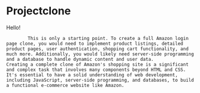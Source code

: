 # Projectclone
Hello!

            This is only a starting point. To create a full Amazon login page clone, you would need to implement product listings, detailed product pages, user authentication, shopping cart functionality, and much more. Additionally, you would likely need server-side programming and a database to handle dynamic content and user data.
    Creating a complete clone of Amazon's shopping site is a significant and complex task that involves many components beyond HTML and CSS. It's essential to have a solid understanding of web development, including JavaScript, server-side programming, and databases, to build a functional e-commerce website like Amazon.
